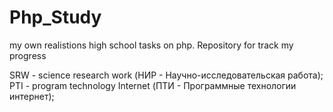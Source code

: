 # Php_Study
my own realistions high school tasks on php. Repository for track my progress

SRW - science research work (НИР - Научно-исследовательская работа);<br>
PTI - program technology Internet (ПТИ - Программные технологии интернет);
